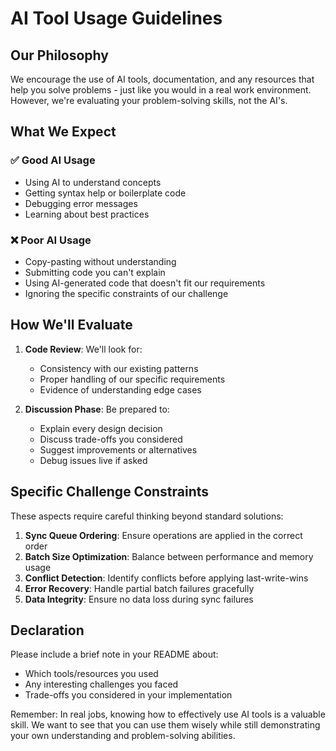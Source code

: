 # AI Tool Usage Guidelines

## Our Philosophy

We encourage the use of AI tools, documentation, and any resources that help you solve problems - just like you would in a real work environment. However, we're evaluating your problem-solving skills, not the AI's.

## What We Expect

### ✅ Good AI Usage
- Using AI to understand concepts
- Getting syntax help or boilerplate code
- Debugging error messages
- Learning about best practices

### ❌ Poor AI Usage
- Copy-pasting without understanding
- Submitting code you can't explain
- Using AI-generated code that doesn't fit our requirements
- Ignoring the specific constraints of our challenge

## How We'll Evaluate

1. **Code Review**: We'll look for:
   - Consistency with our existing patterns
   - Proper handling of our specific requirements
   - Evidence of understanding edge cases

2. **Discussion Phase**: Be prepared to:
   - Explain every design decision
   - Discuss trade-offs you considered
   - Suggest improvements or alternatives
   - Debug issues live if asked

## Specific Challenge Constraints

These aspects require careful thinking beyond standard solutions:

1. **Sync Queue Ordering**: Ensure operations are applied in the correct order
2. **Batch Size Optimization**: Balance between performance and memory usage
3. **Conflict Detection**: Identify conflicts before applying last-write-wins
4. **Error Recovery**: Handle partial batch failures gracefully
5. **Data Integrity**: Ensure no data loss during sync failures

## Declaration

Please include a brief note in your README about:
- Which tools/resources you used
- Any interesting challenges you faced
- Trade-offs you considered in your implementation

Remember: In real jobs, knowing how to effectively use AI tools is a valuable skill. We want to see that you can use them wisely while still demonstrating your own understanding and problem-solving abilities.